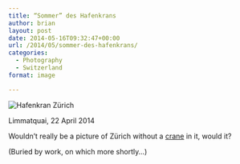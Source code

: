 ```yaml
---
title: “Sommer” des Hafenkrans
author: brian
layout: post
date: 2014-05-16T09:32:47+00:00
url: /2014/05/sommer-des-hafenkrans/
categories:
  - Photography
  - Switzerland
format: image

---
```

![Hafenkran Zürich](/wp/2014/05/IMG_0089.jpg)

Limmatquai, 22 April 2014

Wouldn&#8217;t really be a picture of Zürich without a <a href="http://www.zurich-transit-maritim.ch/">crane</a> in it, would it?

(Buried by work, on which more shortly&#8230;)